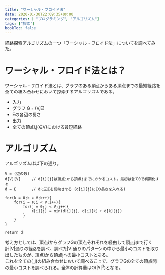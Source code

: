 ```yaml
---
title: "ワーシャル・フロイド法"
date: 2020-01-30T22:09:35+09:00
categories: [ "プログラミング", "アルゴリズム"]
tags: ["探索"]
bookToc: false
---
```


経路探索アルゴリズムの一つ「ワーシャル・フロイド法」についてを調べてみた。


# ワーシャル・フロイド法とは？

ワーシャル・フロイド法とは、グラフのある頂点からある頂点までの最短経路を全ての組み合わせにおいて探索するアルゴリズムである。  

- 入力
 - グラフ G = (V,E)
 - Eの各辺の長さ
- 出力
 - 全ての頂点i,j(∈V)における最短経路

# アルゴリズム

アルゴリズムは以下の通り。

```
V = (辺の数)
d[V][V]     // d[i][j]は頂点iから頂点jまでにかかるコスト。最初は全て0で初期化する
d ← E       // dに辺Eを反映させる (d[i][j]にEの長さを入れる)

for(k = 0;k = V;k++){
    for(i = 0;i < V;i++){
        for(j = 0;j < V;j++){
            d[i][j] = min(d[i][j], d[i][k] + d[k][j])
        }
    }
}

return d
```

考え方としては、頂点iからグラフGの頂点それぞれを経由して頂点jまで行く計|V|通りの経路を調べ、調べた|V|通りのパターンの中から最小のコストを取り出したものが、頂点iから頂点jへの最小コストとなる。  
これを全ての(i,j)の組み合わせにおいて調べることで、グラフGの全ての頂点間の最小コストを調べられる。全体の計算量はO(|V|<sup>3</sup>)となる。  


